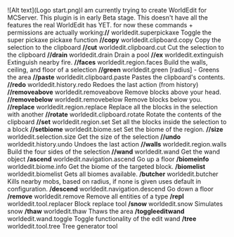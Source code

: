 ![Alt text](Logo start.png)I am currently trying to create WorldEdit for MCServer. This plugin is in early Beta stage. This doesn't have all the features the real WorldEdit has YET. for now these commands + permissions are actually working:**//** worldedit.superpickaxe
 Toggle the super pickaxe pickaxe function
**//copy** worldedit.clipboard.copy
 Copy the selection to the clipboard
**//cut** worldedit.clipboard.cut
 Cut the selection to the clipboard
**//drain** worldedit.drain
 Drain a pool
**//ex** worldedit.extinguish
 Extinguish nearby fire.
**//faces** worldedit.region.faces
 Build the walls, ceiling, and floor of a selection
**//green** worldedit.green
 [radius] - Greens the area
**//paste** worldedit.clipboard.paste
 Pastes the clipboard's contents.
**//redo** worldedit.history.redo
 Redoes the last action (from history)
**//removeabove** worldedit.removeabove
 Remove blocks above your head.
**//removebelow** worldedit.removebelow
 Remove blocks below you.
**//replace** worldedit.region.replace
 Replace all the blocks in the selection with another
**//rotate** worldedit.clipboard.rotate
 Rotate the contents of the clipboard
**//set** worldedit.region.set
 Set all the blocks inside the selection to a block
**//setbiome** worldedit.biome.set
 Set the biome of the region.
**//size** worldedit.selection.size
 Get the size of the selection
**//undo** worldedit.history.undo
 Undoes the last action
**//walls** worldedit.region.walls
 Build the four sides of the selection
**//wand** worldedit.wand
 Get the wand object
**/ascend** worldedit.navigation.ascend
 Go up a floor
**/biomeinfo** worldedit.biome.info
 Get the biome of the targeted block.
**/biomelist** worldedit.biomelist
 Gets all biomes available.
**/butcher** worldedit.butcher
 Kills nearby mobs, based on radius, if none is given uses default in configuration.
**/descend** worldedit.navigation.descend
 Go down a floor
**/remove** worldedit.remove
 Remove all entities of a type
**/repl** worldedit.tool.replacer
 Block replace tool
**/snow** worldedit.snow
 Simulates snow
**/thaw** worldedit.thaw
 Thaws the area
**/toggleeditwand** worldedit.wand.toggle
 Toggle functionality of the edit wand
**/tree** worldedit.tool.tree
 Tree generator tool
